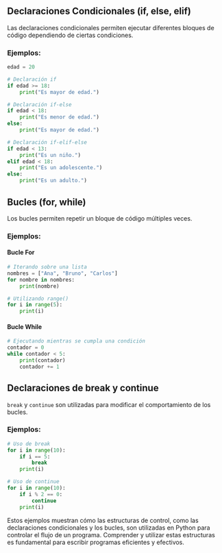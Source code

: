 ## Declaraciones Condicionales (if, else, elif)

Las declaraciones condicionales permiten ejecutar diferentes bloques de código dependiendo de ciertas condiciones.

### Ejemplos:

```python
edad = 20

# Declaración if
if edad >= 18:
    print("Es mayor de edad.")

# Declaración if-else
if edad < 18:
    print("Es menor de edad.")
else:
    print("Es mayor de edad.")

# Declaración if-elif-else
if edad < 13:
    print("Es un niño.")
elif edad < 18:
    print("Es un adolescente.")
else:
    print("Es un adulto.")
```

## Bucles (for, while)

Los bucles permiten repetir un bloque de código múltiples veces.

### Ejemplos:

#### Bucle For

```python
# Iterando sobre una lista
nombres = ["Ana", "Bruno", "Carlos"]
for nombre in nombres:
    print(nombre)

# Utilizando range()
for i in range(5):
    print(i)
```

#### Bucle While

```python
# Ejecutando mientras se cumpla una condición
contador = 0
while contador < 5:
    print(contador)
    contador += 1
```

## Declaraciones de break y continue

`break` y `continue` son utilizadas para modificar el comportamiento de los bucles.

### Ejemplos:

```python
# Uso de break
for i in range(10):
    if i == 5:
        break
    print(i)

# Uso de continue
for i in range(10):
    if i % 2 == 0:
        continue
    print(i)
```

Estos ejemplos muestran cómo las estructuras de control, como las declaraciones condicionales y los bucles, son utilizadas en Python para controlar el flujo de un programa. Comprender y utilizar estas estructuras es fundamental para escribir programas eficientes y efectivos.
